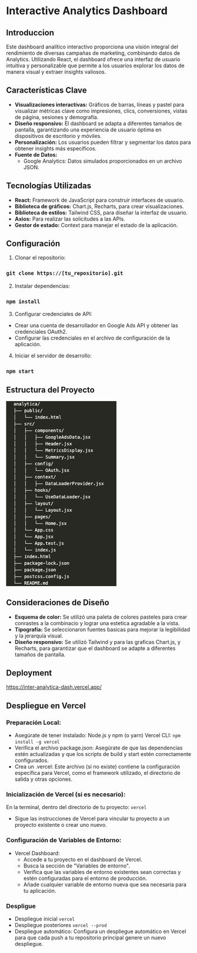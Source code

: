 # Interactive Analytics Dashboard

## Introduccion
Este dashboard analítico interactivo proporciona una visión integral del rendimiento de diversas campañas de marketing, combinando datos de Analytics. 
Utilizando React, el dashboard ofrece una interfaz de usuario intuitiva y personalizable que permite a los usuarios explorar los datos de manera visual y extraer insights valiosos.

## Características Clave
- **Visualizaciones interactivas:** Gráficos de barras, líneas y pastel para visualizar métricas clave como impresiones, clics, conversiones, vistas de página, sesiones y demografía.
- **Diseño responsivo:** El dashboard se adapta a diferentes tamaños de pantalla, garantizando una experiencia de usuario óptima en dispositivos de escritorio y móviles.
- **Personalización:** Los usuarios pueden filtrar y segmentar los datos para obtener insights más específicos.
- **Fuente de Datos:** 
  - Google Analytics: Datos simulados proporcionados en un archivo JSON.

## Tecnologías Utilizadas
- **React:** Framework de JavaScript para construir interfaces de usuario.
- **Biblioteca de gráficos:** Chart.js, Recharts, para crear visualizaciones.
- **Biblioteca de estilos:** Tailwind CSS, para diseñar la interfaz de usuario.
- **Axios:** Para realizar las solicitudes a las APIs.
- **Gestor de estado:** Context para manejar el estado de la aplicación.


## Configuración
1. Clonar el repositorio:
   
### `git clone https://[tu_repositorio].git`

2. Instalar dependencias:

### `npm install`

3. Configurar credenciales de API:

- Crear una cuenta de desarrollador en Google Ads API y obtener las credenciales OAuth2.
- Configurar las credenciales en el archivo de configuración de la aplicación.

4. Iniciar el servidor de desarrollo:

### `npm start`

## Estructura del Proyecto
![Estructura del Proyecto](public/assets/Estructura.png)

## Consideraciones de Diseño
- **Esquema de color:** Se utilizó una paleta de colores pasteles para crear conrastes a la combinacio y lograr una estetica agradable a la vista.
- **Tipografía:** Se seleccionaron fuentes basicas para mejorar la legibilidad y la jerarquía visual.
- **Diseño responsivo:** Se utilizó Tailwind y para las graficas Chart.js, y Recharts, para garantizar que el dashboard se adapte a diferentes tamaños de pantalla.

## Deployment
https://inter-analytica-dash.vercel.app/


## Despliegue en Vercel

### Preparación Local:

- Asegúrate de tener instalado:
Node.js y npm (o yarn)
Vercel CLI: `npm install -g vercel`
- Verifica el archivo package.json:
Asegúrate de que las dependencias estén actualizadas y que los scripts de build y start estén correctamente configurados.
- Crea un .vercel:
Este archivo (si no existe) contiene la configuración específica para Vercel, como el framework utilizado, el directorio de salida y otras opciones.

### Inicialización de Vercel (si es necesario):

En la terminal, dentro del directorio de tu proyecto: `vercel`
- Sigue las instrucciones de Vercel para vincular tu proyecto a un proyecto existente o crear uno nuevo.
  
### Configuración de Variables de Entorno:
- Vercel Dashboard:
  - Accede a tu proyecto en el dashboard de Vercel.
  - Busca la sección de "Variables de entorno".
  - Verifica que las variables de entorno existentes sean correctas y estén configuradas para el entorno de producción.
  - Añade cualquier variable de entorno nueva que sea necesaria para tu aplicación.
  
### Despligue
- Despliegue inicial `vercel`
- Despliegue posteriores `vercel --prod`
- Despliegue automático:
Configura un despliegue automático en Vercel para que cada push a tu repositorio principal genere un nuevo despliegue.


